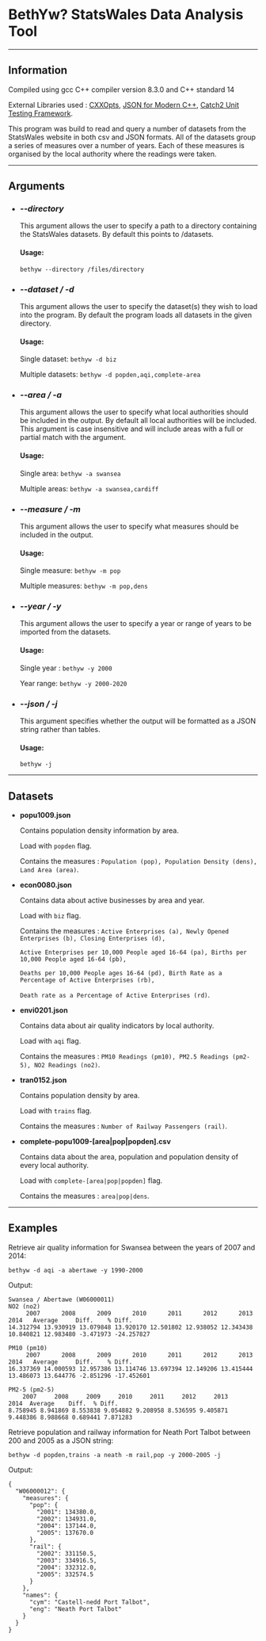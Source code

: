 # BethYw? StatsWales Data Analysis Tool
___

## Information
Compiled using gcc C++ compiler version 8.3.0 and C++ standard 14

External Libraries used : [CXXOpts](https://github.com/jarro2783/cxxopts), 
[JSON for Modern C++](https://github.com/nlohmann/json), 
[Catch2 Unit Testing Framework](https://github.com/catchorg/Catch2).

This program was build to read and query a number of datasets from the StatsWales website in both csv and JSON formats.
All of the datasets group a series of measures over a number of years. Each of these measures is organised by the 
local authority where the readings were taken.

___
## Arguments

* ### _--directory_
  This argument allows the user to specify a path to a directory containing the StatsWales datasets.
  By default this points to /datasets.

  #### Usage:
  ```bethyw --directory /files/directory```

* ### _--dataset / -d_
  This argument allows the user to specify the dataset(s) they wish to load into the program.
  By default the program loads all datasets in the given directory.

  #### Usage:
  Single dataset: 
  `bethyw -d biz`
  
  Multiple datasets:
  `bethyw -d popden,aqi,complete-area`

* ### _--area / -a_

  This argument allows the user to specify what local authorities should be included in the output.
  By default all local authorities will be included. This argument is case insensitive and will 
  include areas with a full or partial match with the argument.

  #### Usage:
  Single area:
  `bethyw -a swansea`
  
  Multiple areas:
  `bethyw -a swansea,cardiff`

* ### _--measure / -m_

  This argument allows the user to specify what measures should be included in the output.

  #### Usage:
  Single measure:
  `bethyw -m pop`
  
  Multiple measures:
  `bethyw -m pop,dens`

* ### _--year / -y_

  This argument allows the user to specify a year or range of years to be imported from the datasets.
  #### Usage:
  Single year :
  `bethyw -y 2000`

  Year range:
  `bethyw -y 2000-2020`

* ### _--json / -j_

  This argument specifies whether the output will be formatted as a JSON string rather than tables.

  #### Usage:
  `bethyw -j`

___
## Datasets
* **popu1009.json**

  Contains population density information by area.

  Load with `popden` flag.

  Contains the measures : `Population (pop), Population Density (dens), Land Area (area)`.
  
* **econ0080.json**

  Contains data about active businesses by area and year.

  Load with `biz` flag.

  Contains the measures : `Active Enterprises (a), Newly Opened Enterprises (b), Closing Enterprises (d),`

  `Active Enterprises per 10,000 People aged 16-64 (pa), Births per 10,000 People aged 16-64 (pb), `

  `Deaths per 10,000 People ages 16-64 (pd), Birth Rate as a Percentage of Active Enterprises (rb),`

  `Death rate as a Percentage of Active Enterprises (rd)`.

* **envi0201.json**

  Contains data about air quality indicators by local authority.

  Load with `aqi` flag.

  Contains the measures : `PM10 Readings (pm10), PM2.5 Readings (pm2-5), NO2 Readings (no2)`.

* **tran0152.json**

  Contains population density by area.

  Load with `trains` flag.

  Contains the measures : `Number of Railway Passengers (rail)`.

* **complete-popu1009-[area|pop|popden].csv**

  Contains data about the area, population and population density of every local authority.

  Load with `complete-[area|pop|popden]` flag.

  Contains the measures : `area|pop|dens`.
___
## Examples

Retrieve air quality information for Swansea between the years of 2007 and 2014:

`bethyw -d aqi -a abertawe -y 1990-2000`

Output:

```
Swansea / Abertawe (W06000011)
NO2 (no2)
     2007      2008      2009      2010      2011      2012      2013      2014   Average     Diff.    % Diff.
14.312794 13.930919 13.079848 13.920170 12.501802 12.938052 12.343438 10.840821 12.983480 -3.471973 -24.257827

PM10 (pm10)
     2007      2008      2009      2010      2011      2012      2013      2014   Average     Diff.    % Diff.
16.337369 14.000593 12.957386 13.114746 13.697394 12.149206 13.415444 13.486073 13.644776 -2.851296 -17.452601

PM2-5 (pm2-5)
    2007     2008     2009     2010     2011     2012     2013     2014  Average    Diff.  % Diff.
8.758945 8.941869 8.553838 9.054882 9.208958 8.536595 9.405871 9.448386 8.988668 0.689441 7.871283
```

Retrieve population and railway information for Neath Port Talbot between 200 and 2005 as a JSON string:

`bethyw -d popden,trains -a neath -m rail,pop -y 2000-2005 -j`

Output:

```
{
  "W06000012": {
    "measures": {
      "pop": {
        "2001": 134380.0,
        "2002": 134931.0,
        "2004": 137144.0,
        "2005": 137670.0
      },
      "rail": {
        "2002": 331150.5,
        "2003": 334916.5,
        "2004": 332312.0,
        "2005": 332574.5
      }
    },
    "names": {
      "cym": "Castell-nedd Port Talbot",
      "eng": "Neath Port Talbot"
    }
  }
}
```
